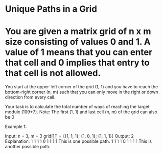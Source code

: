 # Unique Paths in a Grid

# You are given a matrix grid of n x  m size consisting of values 0 and 1. A value of 1 means that you can enter that cell and 0 implies that entry to that cell is not allowed.

You start at the upper-left corner of the grid (1, 1) and you have to reach the bottom-right corner (n, m) such that you can only move in the right or down direction from every cell.

Your task is to calculate the total number of ways of reaching the target modulo (109+7).
Note: The first (1, 1) and last cell (n, m) of the grid can also be 0


Example 1:

Input:
n = 3, m = 3
grid[][] = {{1, 1, 1};
            {1, 0, 1};
            {1, 1, 1}}
Output:
2
Explanation:
1 1 1
1 0 1
1 1 1
This is one possible path.
1 1 1
1 0 1
1 1 1
This is another possible path.
